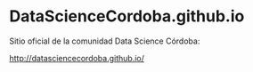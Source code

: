 # DataScienceCordoba.github.io
Sitio oficial de la comunidad Data Science Córdoba:

http://datasciencecordoba.github.io/
